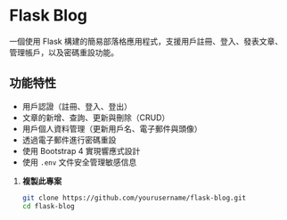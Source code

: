 # Flask Blog

一個使用 Flask 構建的簡易部落格應用程式，支援用戶註冊、登入、發表文章、管理帳戶，以及密碼重設功能。

## 功能特性

- 用戶認證（註冊、登入、登出）
- 文章的新增、查詢、更新與刪除（CRUD）
- 用戶個人資料管理（更新用戶名、電子郵件與頭像）
- 透過電子郵件進行密碼重設
- 使用 Bootstrap 4 實現響應式設計
- 使用 `.env` 文件安全管理敏感信息

1. **複製此專案**
   ```bash
   git clone https://github.com/yourusername/flask-blog.git
   cd flask-blog
   ```
